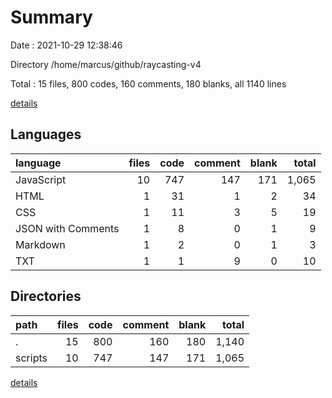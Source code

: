 # Summary

Date : 2021-10-29 12:38:46

Directory /home/marcus/github/raycasting-v4

Total : 15 files,  800 codes, 160 comments, 180 blanks, all 1140 lines

[details](details.md)

## Languages
| language | files | code | comment | blank | total |
| :--- | ---: | ---: | ---: | ---: | ---: |
| JavaScript | 10 | 747 | 147 | 171 | 1,065 |
| HTML | 1 | 31 | 1 | 2 | 34 |
| CSS | 1 | 11 | 3 | 5 | 19 |
| JSON with Comments | 1 | 8 | 0 | 1 | 9 |
| Markdown | 1 | 2 | 0 | 1 | 3 |
| TXT | 1 | 1 | 9 | 0 | 10 |

## Directories
| path | files | code | comment | blank | total |
| :--- | ---: | ---: | ---: | ---: | ---: |
| . | 15 | 800 | 160 | 180 | 1,140 |
| scripts | 10 | 747 | 147 | 171 | 1,065 |

[details](details.md)